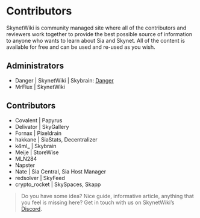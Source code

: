 # Contributors
SkynetWiki is community managed site where all of the contributors and reviewers work together to provide the best possible source of information to anyone who wants to learn about Sia and Skynet. All of the content is available for free and can be used and re-used as you wish.

## Administrators
* Danger | SkynetWiki | Skybrain: [Danger](https://skybrain.hns.siasky.net/#/connection/c2252e31c8d0c5ab99903f34e1eed646e7f7b3942d9260d2a41eeb4cf47a6060)
* MrFlux | SkynetWiki

## Contributors
* Covalent | Papyrus
* Delivator | SkyGallery
* Fornax | Pixeldrain
* hakkane | SiaStats, Decentralizer
* k4mI_ | Skybrain
* Meije | StoreWise
* MLN284
* Napster
* Nate | Sia Central, Sia Host Manager
* redsolver | SkyFeed
* crypto_rocket | SkySpaces, Skapp

> Do you have some idea? Nice guide, informative article, anything that you feel is missing here? Get in touch with us on SkynetWiki’s [Discord](https://discord.gg/jU7AC9Jt).
